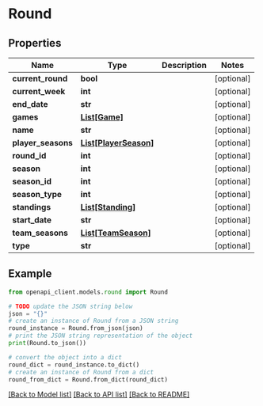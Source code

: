 # Round


## Properties

Name | Type | Description | Notes
------------ | ------------- | ------------- | -------------
**current_round** | **bool** |  | [optional] 
**current_week** | **int** |  | [optional] 
**end_date** | **str** |  | [optional] 
**games** | [**List[Game]**](Game.md) |  | [optional] 
**name** | **str** |  | [optional] 
**player_seasons** | [**List[PlayerSeason]**](PlayerSeason.md) |  | [optional] 
**round_id** | **int** |  | [optional] 
**season** | **int** |  | [optional] 
**season_id** | **int** |  | [optional] 
**season_type** | **int** |  | [optional] 
**standings** | [**List[Standing]**](Standing.md) |  | [optional] 
**start_date** | **str** |  | [optional] 
**team_seasons** | [**List[TeamSeason]**](TeamSeason.md) |  | [optional] 
**type** | **str** |  | [optional] 

## Example

```python
from openapi_client.models.round import Round

# TODO update the JSON string below
json = "{}"
# create an instance of Round from a JSON string
round_instance = Round.from_json(json)
# print the JSON string representation of the object
print(Round.to_json())

# convert the object into a dict
round_dict = round_instance.to_dict()
# create an instance of Round from a dict
round_from_dict = Round.from_dict(round_dict)
```
[[Back to Model list]](../README.md#documentation-for-models) [[Back to API list]](../README.md#documentation-for-api-endpoints) [[Back to README]](../README.md)


